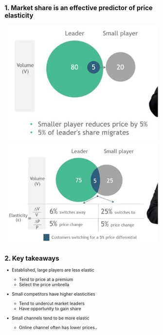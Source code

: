 ## 1. Market share is an effective predictor of price elasticity

<img src="Img/08_Drivers_of_Price_Elasticity_Market_Share_1.jpg">

<img src="Img/08_Drivers_of_Price_Elasticity_Market_Share_2.jpg">

## 2. Key takeaways

- Established, large players are less elastic
    - Tend to price at a premium
    - Select the price umbrella

- Small competitors have higher elasticities
    - Tend to undercut market leaders
    - Have opportunity to gain share

- Small channels tend to be more elastic
    - Online channel often has lower prices..